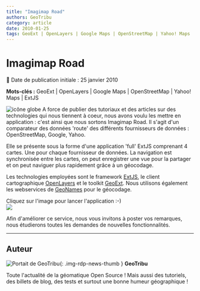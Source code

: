 ```yaml
---
title: "Imagimap Road"
authors: GeoTribu
category: article
date: 2010-01-25
tags: GeoExt | OpenLayers | Google Maps | OpenStreetMap | Yahoo! Maps | ExtJS
---
```


# Imagimap Road


:calendar: Date de publication initiale : 25 janvier 2010

**Mots-clés :** GeoExt | OpenLayers | Google Maps | OpenStreetMap | Yahoo! Maps | ExtJS


![icône globe](https://cdn.geotribu.fr/img/internal/icons-rdp-news/world.png) A force de publier des tutoriaux et des articles sur des technologies qui nous tiennent à coeur, nous avons voulu les mettre en application : c'est ainsi que nous sortons Imagimap Road. Il s'agit d'un comparateur des données 'route' des différents fournisseurs de données : OpenStreetMap, Google, Yahoo.

Elle se présente sous la forme d'une application 'full' ExtJS comprenant 4 cartes. Une pour chaque fournisseur de données. La navigation est synchronisée entre les cartes, on peut enregistrer une vue pour la partager et on peut naviguer plus rapidement grâce à un géocodage.

Les technologies employées sont le framework [ExtJS](http://www.extjs.com/), le client cartographique [OpenLayers](https://openlayers.org/) et le toolkit [GeoExt](http://www.geoext.org/). Nous utilisons également les webservices de [GeoNames](http://www.geonames.org/) pour le géocodage.

Cliquez sur l'image pour lancer l'application :-)  
[![](http://88.191.39.115/fabien/geotribu/logos/imagimap_road.png)](http://geotribu.net/applications/baselayers/index.php)

Afin d'améliorer ce service, nous vous invitons à poster vos remarques, nous étudierons toutes les demandes de nouvelles fonctionnalités.



----

## Auteur

![Portait de GeoTribu](https://cdn.geotribu.fr/img/internal/charte/geotribu\_logo\_64x64.png){: .img-rdp-news-thumb }
**GeoTribu**

Toute l'actualité de la géomatique Open Source ! Mais aussi des tutoriels, des billets de blog, des tests et surtout une bonne humeur géographique !
